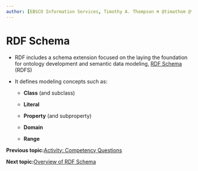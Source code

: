 ```yaml
---
author: [EBSCO Information Services, Timothy A. Thompson ⍝ @timathom @timathom@indieweb.social]
---
```


# RDF Schema

-   RDF includes a schema extension focused on the laying the foundation for ontology development and semantic data modeling, [RDF Schema](https://www.w3.org/TR/rdf12-schema/) \(RDFS\)

-   It defines modeling concepts such as:

    -   **Class** \(and subclass\)

    -   **Literal**
    -   **Property** \(and subproperty\)

    -   **Domain**

    -   **Range**


**Previous topic:**[Activity: Competency Questions](../../day_1/lesson_3/activity_competency_questions.md)

**Next topic:**[Overview of RDF Schema](../../day_1/lesson_4/rdf_schema_overview.md)

